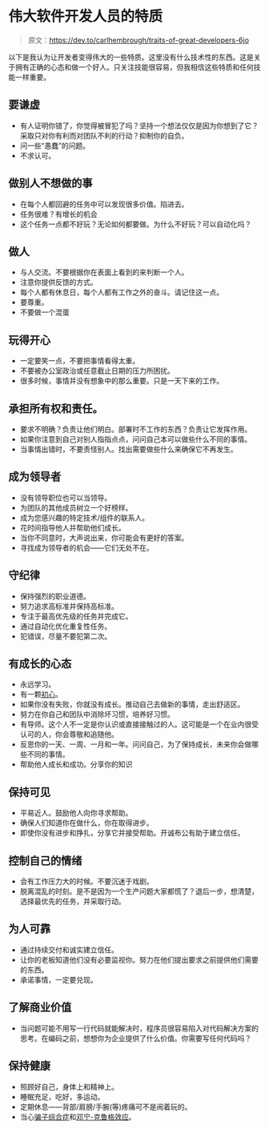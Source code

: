 # 伟大软件开发人员的特质

> 原文：<https://dev.to/carlhembrough/traits-of-great-developers-6jo>

以下是我认为让开发者变得伟大的一些特质。这里没有什么技术性的东西。这是关于拥有正确的心态和做一个好人。只关注技能很容易，但我相信这些特质和任何技能一样重要。

## 要谦虚

*   有人证明你错了，你觉得被冒犯了吗？坚持一个想法仅仅是因为你想到了它？采取只对你有利而对团队不利的行动？抑制你的自负。
*   问一些“愚蠢”的问题。
*   不求认可。

## 做别人不想做的事

*   在每个人都回避的任务中可以发现很多价值。陷进去。
*   任务很难？有增长的机会
*   这个任务一点都不好玩？无论如何都要做。为什么不好玩？可以自动化吗？

## 做人

*   与人交流。不要根据你在表面上看到的来判断一个人。
*   注意你提供反馈的方式。
*   每个人都有休息日，每个人都有工作之外的奋斗。请记住这一点。
*   要尊重。
*   不要做一个混蛋

## 玩得开心

*   一定要笑一点，不要把事情看得太重。
*   不要被办公室政治或任意截止日期的压力所困扰。
*   很多时候，事情并没有想象中的那么重要。只是一天下来的工作。

## 承担所有权和责任。

*   要求不明确？负责让他们明白。部署时不工作的东西？负责让它发挥作用。
*   如果你注意到自己对别人指指点点，问问自己本可以做些什么不同的事情。
*   当事情出错时，不要责怪别人。找出需要做些什么来确保它不再发生。

## 成为领导者

*   没有领导职位也可以当领导。
*   为团队的其他成员树立一个好榜样。
*   成为您感兴趣的特定技术/组件的联系人。
*   花时间指导他人并帮助他们成长。
*   当你不同意时，大声说出来，你可能会有更好的答案。
*   寻找成为领导者的机会——它们无处不在。

## 守纪律

*   保持强烈的职业道德。
*   努力追求高标准并保持高标准。
*   专注于最高优先级的任务并完成它。
*   通过自动化优化重复性任务。
*   犯错误，尽量不要犯第二次。

## 有成长的心态

*   永远学习。
*   有一颗[初心](https://en.wikipedia.org/wiki/Shoshin)。
*   如果你没有失败，你就没有成长。推动自己去做新的事情，走出舒适区。
*   努力在你自己和团队中消除坏习惯，培养好习惯。
*   有导师。这个人不一定是你认识或直接接触过的人。这可能是一个在业内很受认可的人，你会尊敬和追随他。
*   反思你的一天、一周、一月和一年。问问自己，为了保持成长，未来你会做哪些不同的事情。
*   帮助他人成长和成功。分享你的知识

## 保持可见

*   平易近人。鼓励他人向你寻求帮助。
*   确保人们知道你在做什么，你在取得进步。
*   即使你没有进步和挣扎，分享它并接受帮助。开诚布公有助于建立信任。

## 控制自己的情绪

*   会有工作压力大的时候。不要沉迷于戏剧。
*   脱离混乱的时刻。是不是因为一个生产问题大家都慌了？退后一步，想清楚，选择最优先的任务，并采取行动。

## 为人可靠

*   通过持续交付和诚实建立信任。
*   让你的老板知道他们没有必要监视你。努力在他们提出要求之前提供他们需要的东西。
*   承诺事情，一定要兑现。

## 了解商业价值

*   当问题可能不用写一行代码就能解决时，程序员很容易陷入对代码解决方案的思考。在编码之前，想想你为企业提供了什么价值。你需要写任何代码吗？

## 保持健康

*   照顾好自己，身体上和精神上。
*   睡眠充足，吃好，多运动。
*   定期休息——背部/肩膀/手腕(等)疼痛可不是闹着玩的。
*   当心[骗子综合症](https://dev.to/carlhembrough/programming-used-to-be-fun)和[邓宁-克鲁格效应](https://rationalwiki.org/wiki/Dunning-Kruger_effect)。